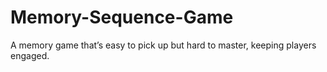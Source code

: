 # Memory-Sequence-Game
A memory game that’s easy to pick up but hard to master, keeping players engaged.
